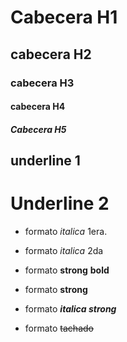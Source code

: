 # Cabecera H1
## cabecera H2
### cabecera H3
#### cabecera H4
##### Cabecera H5

underline 1
------------
Underline 2
===========

- formato *italica* 1era.
- formato _italica_ 2da

- formato **strong** **bold**
- formato __strong__ 

- formato ***italica strong***
- formato ~~tachado~~






